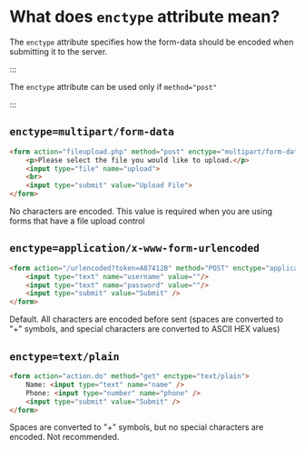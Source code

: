 # What does `enctype` attribute mean?

The `enctype` attribute specifies how the form-data should be encoded when submitting it to the server.

:::

The `enctype` attribute can be used only if `method="post"`

:::

## `enctype=multipart/form-data`

```html
<form action="fileupload.php" method="post" enctype="multipart/form-data"> 
    <p>Please select the file you would like to upload.</p> 
    <input type="file" name="upload"> 
    <br> 
    <input type="submit" value="Upload File">
</form>
```
No characters are encoded. This value is required when you are using forms that have a file upload control

## `enctype=application/x-www-form-urlencoded`

```html
<form action="/urlencoded?token=A87412B" method="POST" enctype="application/x-www-form-urlencoded">
    <input type="text" name="username" value=""/>
    <input type="text" name="password" value=""/>
    <input type="submit" value="Submit" />
</form>
```
Default. All characters are encoded before sent (spaces are converted to "+" symbols, and special characters are converted to ASCII HEX values)

## `enctype=text/plain`

```html
<form action="action.do" method="get" enctype="text/plain">
    Name: <input type="text" name="name" />
    Phone: <input type="number" name="phone" />
    <input type="submit" value="Submit" />
</form>
```
Spaces are converted to "+" symbols, but no special characters are encoded. Not recommended.
